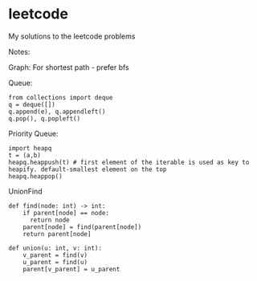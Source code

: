 # leetcode
My solutions to the leetcode problems


Notes:

Graph: 
For shortest path - prefer bfs

Queue:
```
from collections import deque
q = deque([])
q.append(e), q.appendleft()
q.pop(), q.popleft()
```

Priority Queue:
```
import heapq
t = (a,b)
heapq.heappush(t) # first element of the iterable is used as key to heapify. default-smallest element on the top
heapq.heappop()
```

UnionFind
```
def find(node: int) -> int:
	if parent[node] == node:
	  return node
	parent[node] = find(parent[node])            
	return parent[node]

def union(u: int, v: int):
    v_parent = find(v)
    u_parent = find(u)
    parent[v_parent] = u_parent
```
